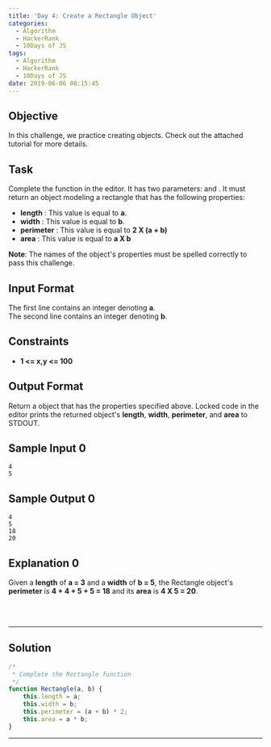 ```yaml
---
title: 'Day 4: Create a Rectangle Object'
categories:
  - Algorithm
  - HackerRank
  - 10Days of JS
tags:
  - Algorithm
  - HackerRank
  - 10Days of JS
date: 2019-06-06 00:15:45
---
```


## Objective

In this challenge, we practice creating objects. Check out the attached tutorial for more details.


## Task

Complete the function in the editor. It has two parameters:  and . It must return an object modeling a rectangle that has the following properties:

- **length** : This value is equal to **a**.
- **width** : This value is equal to **b**.
- **perimeter** : This value is equal to **2 X (a + b)**
- **area** : This value is equal to **a X b**

**Note**: The names of the object's properties must be spelled correctly to pass this challenge.


## Input Format

The first line contains an integer denoting **a**.<br/>
The second line contains an integer denoting **b**.


## Constraints
- **1 <= x,y <= 100**


## Output Format

Return a object that has the properties specified above. Locked code in the editor prints the returned object's **length**, **width**, **perimeter**, and **area** to STDOUT.

## Sample Input 0
```
4
5
```


## Sample Output 0
```
4
5
18
20
```


## Explanation 0

Given a **length** of **a = 3** and a **width** of **b = 5**, the Rectangle object's **perimeter** is **4 + 4 + 5 + 5 = 18** and its **area** is **4 X 5 = 20**.


<br/>
<br/>

---

## Solution

```javascript
/*
 * Complete the Rectangle function
 */
function Rectangle(a, b) {
    this.length = a;
    this.width = b;
    this.perimeter = (a + b) * 2;
    this.area = a * b;
}
```

---
